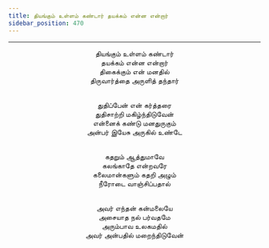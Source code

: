 ```yaml
---
title: தியங்கும் உள்ளம் கண்டார் தயக்கம் என்ன என்றார்
sidebar_position: 470
---
```


---
<center>
தியங்கும் உள்ளம் கண்டார்<br/>
தயக்கம் என்ன என்றார்<br/>
திகைக்கும் என் மனதில்<br/>
திருவார்த்தை அருளித் தந்தார்<br/><br/>

துதிப்பேன் என் கர்த்தரை<br/>
துதிசாற்றி மகிழ்ந்திடுவேன்<br/>
என்னைக் கண்டு மனதுருகும்<br/>
அன்பர் இயேசு அருகில் உண்டே<br/><br/>

கதறும் ஆத்துமாவே<br/>
கலங்காதே என்றவரே<br/>
கலைமான்களும் கதறி அழும்<br/>
நீரோடை வாஞ்சிப்பதால்<br/><br/>

அவர் எந்தன் கன்மலையே<br/>
அசையாத நல் பர்வதமே<br/>
அரும்பாவ உலகமதில்<br/>
அவர் அன்பதில் மறைந்திடுவேன்
</center>
